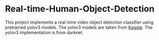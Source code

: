 # Real-time-Human-Object-Detection
This project implements a real-time video object detection classifier using pretrained yolov3 models. The yolov3 models are taken from <a href="https://www.kaggle.com/valentynsichkar/yolo-coco-data">Kaggle</a>. The yolov3 implementation is from darknet. 
